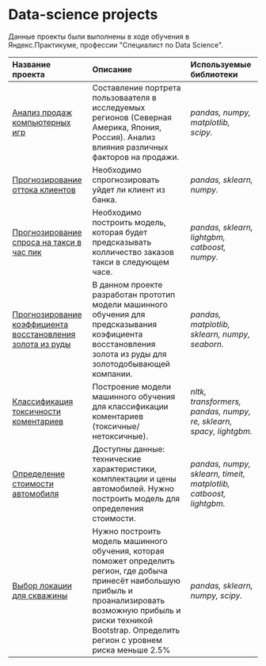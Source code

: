 # Data-science projects
Данные проекты были выполнены в ходе обучения в Яндекс.Практикуме, профессии "Специалист по Data Science".

| Название проекта | Описание | Используемые библиотеки | 
| :---------------------- | :---------------------- | :---------------------- |
| [Анализ продаж компьютерных игр](Analysis-of-computer-game-sales) | Составление портрета пользоваателя в исследуемых регионов (Северная Америка, Япония, Россия). Анализ влияния различных факторов на продажи.| *pandas, numpy, matplotlib, scipy.* |
| [Прогнозирование оттока клиентов](Costumers_outflow) | Необходимо спрогнозировать уйдет ли клиент из банка.| *pandas, sklearn, numpy.* |
| [Прогнозирование спроса на такси в час пик](Forecasting_taxi_demand_during_rush_hour) | Необходимо построить модель, которая будет предсказывать колличество заказов такси в следующем часе.| *pandas, sklearn, lightgbm, catboost, numpy.* |
| [Прогнозирование коэффициента восстановления золота из руды](Gold_mining_company) | В данном проекте разработан прототип модели машинного обучения для предсказывания коэфициента восстановления золота из руды для золотодобывающей компании.| *pandas, matplotlib, sklearn, numpy, seaborn.* | 
| [Классификация токсичности коментариев](Toxic_comments) | Построение модели машинного обучения для классификации коментариев (токсичные/нетоксичные).| *nltk, transformers, pandas, numpy, re, sklearn, spacy, lightgbm.* |
| [Определение стоимости автомобиля](Car_price) |  Доступны данные: технические характеристики, комплектации и цены автомобилей. Нужно построить модель для определения стоимости.| *pandas, numpy, sklearn, timeit, matplotlib, catboost, lightgbm.* |
| [Выбор локации для скважины](Location_borehole) | Нужно построить модель машинного обучения, которая поможет определить регион, где добыча принесёт наибольшую прибыль и проанализировать возможную прибыль и риски техникой Bootstrap. Определить регион с уровнем риска меньше 2.5%| *pandas, sklearn, numpy, scipy.* |

